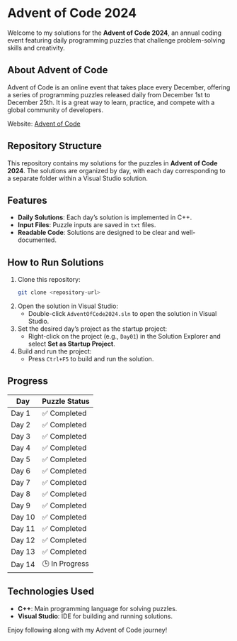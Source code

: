 # Advent of Code 2024

Welcome to my solutions for the **Advent of Code 2024**, an annual coding event featuring daily programming puzzles that challenge problem-solving skills and creativity.

## About Advent of Code
Advent of Code is an online event that takes place every December, offering a series of programming puzzles released daily from December 1st to December 25th. It is a great way to learn, practice, and compete with a global community of developers.

Website: [Advent of Code](https://adventofcode.com/)

## Repository Structure
This repository contains my solutions for the puzzles in **Advent of Code 2024**. The solutions are organized by day, with each day corresponding to a separate folder within a Visual Studio solution.


## Features
- **Daily Solutions**: Each day’s solution is implemented in C++.
- **Input Files**: Puzzle inputs are saved in `txt` files.
- **Readable Code**: Solutions are designed to be clear and well-documented.

## How to Run Solutions
1. Clone this repository:
   ```bash
   git clone <repository-url>
   ```
2. Open the solution in Visual Studio:
   - Double-click `AdventOfCode2024.sln` to open the solution in Visual Studio.
3. Set the desired day’s project as the startup project:
   - Right-click on the project (e.g., `Day01`) in the Solution Explorer and select **Set as Startup Project**.
4. Build and run the project:
   - Press `Ctrl+F5` to build and run the solution.

## Progress
| Day   | Puzzle Status |
|-------|---------------|
| Day 1 | ✅ Completed   |
| Day 2 | ✅ Completed   |
| Day 3 | ✅ Completed   |
| Day 4 | ✅ Completed   |
| Day 5 | ✅ Completed   |
| Day 6 | ✅ Completed   |
| Day 7 | ✅ Completed   |
| Day 8 | ✅ Completed   |
| Day 9 | ✅ Completed   |
| Day 10| ✅ Completed   |
| Day 11| ✅ Completed   |
| Day 12| ✅ Completed   |
| Day 13| ✅ Completed   |
| Day 14| 🕒 In Progress |

## Technologies Used
- **C++**: Main programming language for solving puzzles.
- **Visual Studio**: IDE for building and running solutions.

Enjoy following along with my Advent of Code journey! 

